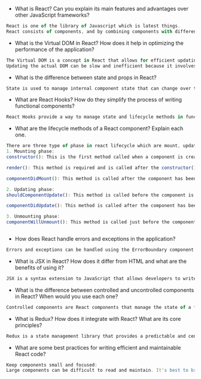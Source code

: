 -   What is React? Can you explain its main features and advantages over other JavaScript frameworks?

```js
React is one of the library of Javascript which is latest things.
React consists of components, and by combining components with different styles and logics, you can reuse each component flexibly and easily.

```

-   What is the Virtual DOM in React? How does it help in optimizing the performance of the application?

```js
The Virtual DOM is a concept in React that allows for efficient updating of the actual DOM, which is the representation of the HTML page that is displayed in the browser.
Updating the actual DOM can be slow and inefficient because it involves a lot of manipulation of the HTML elements in the page. The Virtual DOM minimizes the number of manipulations required by updating only the parts of the DOM that have changed, resulting in faster rendering of changes.

```

-   What is the difference between state and props in React?

```js
State is used to manage internal component state that can change over time, while props are used to pass data from a parent component to a child component.

```

-   What are React Hooks? How do they simplify the process of writing functional components?

```js
React Hooks provide a way to manage state and lifecycle methods in functional components, making it easier to write and reuse code. They simplify the process of writing functional components by reducing the amount of boilerplate code needed and making it easier to reason about component behavior.

```

-   What are the lifecycle methods of a React component? Explain each one.

```js
There are three type of phase in react lifecycle which are mount, update and unmount.
1. Mounting phase:
constructor(): This is the first method called when a component is created. It is used to initialize state, bind methods, and set default props.

render(): This method is required and is called after the constructor() method. It returns a JSX representation of the component and is used to render the component to the DOM.

componentDidMount(): This method is called after the component has been rendered to the DOM. It is used to perform actions that require the component to be present in the DOM, such as setting up event listeners or fetching data from an API.

2. Updating phase:
shouldComponentUpdate(): This method is called before the component is updated. It is used to optimize performance by determining if the component should be re-rendered. If this method returns false, the component will not be updated.

componentDidUpdate(): This method is called after the component has been updated. It is used to perform actions that require the component to be present in the DOM, such as updating the state or fetching new data from an API.

3. Unmounting phase:
componentWillUnmount(): This method is called just before the component is removed from the DOM. It is used to clean up any resources that were set up in the componentDidMount() method, such as removing event listeners or cancelling API requests.



```

-   How does React handle errors and exceptions in the application?

```js
Errors and exceptions can be handled using the ErrorBoundary component. An ErrorBoundary is a higher-order component that wraps other components and catches any errors that are thrown during their rendering or lifecycle methods.

```

-   What is JSX in React? How does it differ from HTML and what are the benefits of using it?

```js
JSX is a syntax extension to JavaScript that allows developers to write HTML-like code in their JavaScript files. It is a syntax sugar that makes it easier to write and read the code that renders React components.

```

-   What is the difference between controlled and uncontrolled components in React? When would you use each one?

```js
Controlled components are React components that manage the state of a form element in their own state and provide full control over the form element's state, while uncontrolled components rely on the browser DOM to manage the state of the form element and are typically used when managing the state of a form element outside of React.

```

-   What is Redux? How does it integrate with React? What are its core principles?

```js
Redux is a state management library that provides a predictable and centralized way to manage the state of an application. It integrates with React through the use of the React-Redux library, and its core principles include a single source of truth, read-only state, changes made with pure functions, and changes made through composition.

```

-   What are some best practices for writing efficient and maintainable React code?

```js
Keep components small and focused:
Large components can be difficult to read and maintain. It's best to break them down into smaller, more focused components that are easier to understand and reuse.

```
